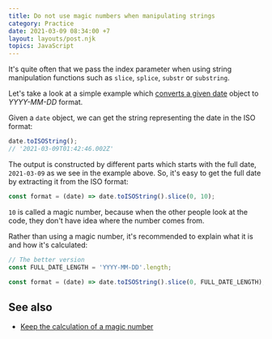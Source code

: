 ```yaml
---
title: Do not use magic numbers when manipulating strings
category: Practice
date: 2021-03-09 08:34:00 +7
layout: layouts/post.njk
topics: JavaScript
---
```


It's quite often that we pass the index parameter when using string manipulation functions such as `slice`, `splice`, `substr` or `substring`.

Let's take a look at a simple example which [converts a given date](https://1loc.dev/#convert-a-date-to-yyyy-mm-dd-format) object to _YYYY-MM-DD_ format.

Given a `date` object, we can get the string representing the date in the ISO format:

```js
date.toISOString();
// '2021-03-09T01:42:46.002Z'
```

The output is constructed by different parts which starts with the full date, `2021-03-09` as we see in the example above.
So, it's easy to get the full date by extracting it from the ISO format:

```js
const format = (date) => date.toISOString().slice(0, 10);
```

`10` is called a magic number, because when the other people look at the code, they don't have idea where the number comes from.

Rather than using a magic number, it's recommended to explain what it is and how it's calculated:

```js
// The better version
const FULL_DATE_LENGTH = 'YYYY-MM-DD'.length;

const format = (date) => date.toISOString().slice(0, FULL_DATE_LENGTH);
```

## See also

-   [Keep the calculation of a magic number](/keep-the-calculation-of-a-magic-number)
